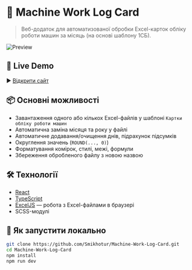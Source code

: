 # 🧾 Machine Work Log Card

> Веб-додаток для автоматизованої обробки Excel-карток обліку роботи машин за місяць (на основі шаблону 1СБ).

![Preview](https://smikhotur.github.io/Machine-Work-Log-Card/logo.png)

## 🔗 Live Demo

▶️ [Відкрити сайт](https://smikhotur.github.io/Machine-Work-Log-Card/)

## 📦 Основні можливості

- Завантаження одного або кількох Excel-файлів у шаблоні `Картки обліку роботи машин`
- Автоматична заміна місяця та року у файлі
- Автоматичне додавання/очищення днів, підрахунок підсумків
- Округлення значень (`ROUND(..., 0)`)
- Форматування комірок, стилі, межі, формули
- Збереження обробленого файлу з новою назвою

## 🛠️ Технології

- [React](https://reactjs.org/)
- [TypeScript](https://www.typescriptlang.org/)
- [ExcelJS](https://github.com/exceljs/exceljs) — робота з Excel-файлами в браузері
- SCSS-модулі

## 🚀 Як запустити локально

```bash
git clone https://github.com/Smikhotur/Machine-Work-Log-Card.git
cd Machine-Work-Log-Card
npm install
npm run dev

